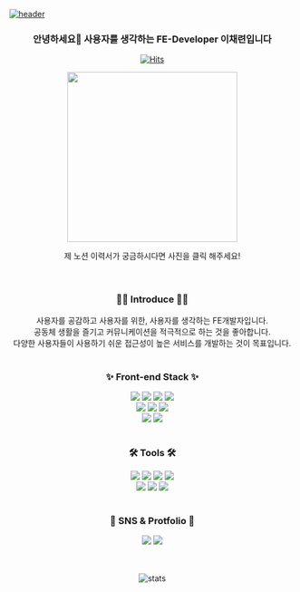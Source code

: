 <!------------------------- header ---------------------------->
[![header](https://capsule-render.vercel.app/api?type=waving&color=gradient&height=300&section=header&text=CHAERYEON&fontSize=80&animation=twinkling&descAlignY=30)]([https://github.com/CHAERYEON-LEE])
<!------------------------- introduce ---------------------------->
<div align="center">
<div>
<h3>안녕하세요👋 사용자를 생각하는 FE-Developer 이채련입니다</h3>

[![Hits](https://hits.seeyoufarm.com/api/count/incr/badge.svg?url=https%3A%2F%2Fgithub.com%2FCHAERYEON-LEE&count_bg=%23FECFF6&title_bg=%23F04E73&icon=github.svg&icon_color=%23E7E7E7&title=hits&edge_flat=false)](https://hits.seeyoufarm.com)

<a href="https://wistful-apparel-ecb.notion.site/FE-Developer-fbeba8f3017642a9b219c0e08bb2502e"><img src="https://user-images.githubusercontent.com/89028068/212223812-9e683f18-9505-4235-b762-672bce5e3b2f.png" width="300px" height="300px"></a>

<span>
제 노션 이력서가 궁금하시다면 사진을 클릭 해주세요!
<span>
</div>
<br/>
<br/>

<!------------------------- badge ---------------------------->
<div>
<!------------------------- Introduce ---------------------------->
<h3>👩‍💻 Introduce 👩‍💻</h3>
사용자를 공감하고 사용자를 위한, 사용자를 생각하는 FE개발자입니다.<br/>   
공동체 생활을 즐기고 커뮤니케이션을 적극적으로 하는 것을 좋아합니다.<br/>    
다양한 사용자들이 사용하기 쉬운 접근성이 높은 서비스를 개발하는 것이 목표입니다.  
<br/>
<br/>
<!------------------------- stack ---------------------------->
<h3>✨ Front-end Stack ✨</h3>
<img src="https://img.shields.io/badge/HTML5-E34F26?style=flat&logo=HTML5&logoColor=white" />
<img src="https://img.shields.io/badge/CSS3-1572B6?style=flat&logo=CSS3&logoColor=white" />
<img src="https://img.shields.io/badge/JavaScript-F7DF1E?style=flat&logo=JavaScript&logoColor=white" />
<img src="https://img.shields.io/badge/TypeScript-3178C6?style=flat&logo=TypeScript&logoColor=white" />
<br/>
<img src="https://img.shields.io/badge/React-61DAFB?style=flat&logo=React&logoColor=white"/>
<img src="https://img.shields.io/badge/Redux-764ABC?style=flat&logo=Redux&logoColor=white"/>
<img src="https://img.shields.io/badge/styled components-DB7093?style=flat&logo=styledcomponents&logoColor=white"/>
<br/>
<img src="https://img.shields.io/badge/Next.js-000000?style=flat&logo=Next.js&logoColor=white"/>
<img src="https://img.shields.io/badge/Framer-0055FF?style=flat&logo=Framer&logoColor=white"/>
<br/>
<br/>
<!------------------------- tool ---------------------------->
<h3>🛠 Tools 🛠</h3>
<img src="https://img.shields.io/badge/Storybook-FF4785?style=flat&logo=Storybook&logoColor=white"/>
<img src="https://img.shields.io/badge/Webpack-8DD6F9?style=flat&logo=Webpack&logoColor=white"/>
<img src="https://img.shields.io/badge/Babel-F9DC3E?style=flat&logo=Babel&logoColor=white"/>
<img src="https://img.shields.io/badge/Notion-000000?style=flat&logo=Notion&logoColor=white"/>
    <br/>
<img src="https://img.shields.io/badge/Figma-F24E1E?style=flat&logo=Figma&logoColor=white"/>
<img src="https://img.shields.io/badge/Adobe Photoshop-31A8FF?style=flat&logo=Adobe Photoshop&logoColor=white"/>
<img src="https://img.shields.io/badge/Adobe Illustrator-FF9A00?style=flat&logo=Adobe Illustrator&logoColor=white"/>
<br/>
<br/>
<!------------------------- sns 포트폴리오 ---------------------------->
<h3>🎀 SNS & Protfolio 🎀</h3>
<img src="https://img.shields.io/badge/Instagram-E4405F?style=flat&logo=Instagram&logoColor=white"/>
<img src="https://img.shields.io/badge/GitHub-181717?style=flat&logo=GitHub&logoColor=white"/>
</div>

<br/>
<br/>
    
![stats](https://github-readme-stats-git-masterrstaa-rickstaa.vercel.app/api?username=CHAERYEON-LEE&&show_icons=true&theme=tokyonight)
